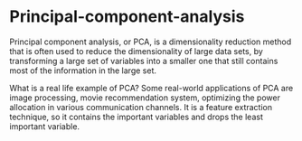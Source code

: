 # Principal-component-analysis

Principal component analysis, or PCA, is a dimensionality reduction method that is often used to reduce the dimensionality of large data sets, by transforming a large set of variables into a smaller one that still contains most of the information in the large set.


What is a real life example of PCA?
Some real-world applications of PCA are image processing, movie recommendation system, optimizing the power allocation in various communication channels. It is a feature extraction technique, so it contains the important variables and drops the least important variable.
